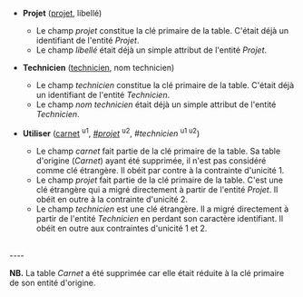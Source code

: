 <!-- Generated by Mocodo 4.0.0 -->

- **Projet** (<ins>projet</ins>, libellé)
  - Le champ _projet_ constitue la clé primaire de la table. C'était déjà un identifiant de l'entité _Projet_.
  - Le champ _libellé_ était déjà un simple attribut de l'entité _Projet_.

- **Technicien** (<ins>technicien</ins>, nom technicien)
  - Le champ _technicien_ constitue la clé primaire de la table. C'était déjà un identifiant de l'entité _Technicien_.
  - Le champ _nom technicien_ était déjà un simple attribut de l'entité _Technicien_.

- **Utiliser** (<ins>carnet</ins> <sup>u1</sup>, <ins>_#projet_</ins> <sup>u2</sup>, _#technicien_ <sup>u1 u2</sup>)
  - Le champ _carnet_ fait partie de la clé primaire de la table. Sa table d'origine (_Carnet_) ayant été supprimée, il n'est pas considéré comme clé étrangère. Il obéit par contre à la contrainte d'unicité 1.
  - Le champ _projet_ fait partie de la clé primaire de la table. C'est une clé étrangère qui a migré directement à partir de l'entité _Projet_. Il obéit en outre à la contrainte d'unicité 2.
  - Le champ _technicien_ est une clé étrangère. Il a migré directement à partir de l'entité _Technicien_ en perdant son caractère identifiant. Il obéit en outre aux contraintes d'unicité 1 et 2.
<br>
----


**NB.** La table _Carnet_ a été supprimée car elle était réduite à la clé primaire de son entité d'origine.
